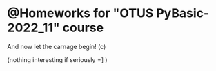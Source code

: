 # @Homeworks for "OTUS PyBasic-2022_11" course

And now let the carnage begin! (c)

(nothing interesting if seriously =] )